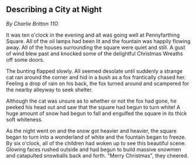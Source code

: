 ## Describing a City at Night
*By Charlie Britton 11O*

It was ten o'clock in the evening and all was going well at Pennyfarthing Square. All of the oil lamps had been lit and the fountain was happily flowing away. All of the houses surrounding the square were quiet and still. A gust of wind blew past and knocked some of the delightful Christmas Wreaths off some doors.

The bunting flapped slowly. All seemed desolate until suddenly a strange cat ran around the corner and hid in a bush as a fox frantically chased her. Feeling a drop of rain on his back, the fox turned around and scampered for the nearby alleyway to seek shelter.

Although the cat was unsure as to whether or not the fox had gone, he peeked his head out and saw that the square had begun to turn white! A huge amount of snow had begun to fall and engulfed the square in its thick soft whiteness.

As the night went on and the snow got heavier and heavier, the square began to turn into a wonderland of white and the fountain began to freeze. By six o'clock, all of the children had woken up to see this beautiful scene. Glowing faces rushed outside and had begun to build massive snowmen and catapulted snowballs back and forth. "Merry Christmas", they cheered.
